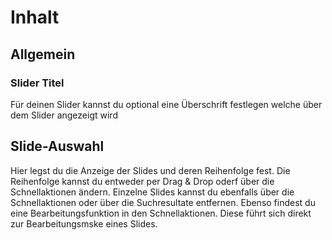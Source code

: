 # Inhalt

## Allgemein

### Slider Titel
Für deinen Slider kannst du optional eine Überschrift festlegen welche über dem Slider angezeigt wird

## Slide-Auswahl
Hier legst du die Anzeige der Slides und deren Reihenfolge fest. Die Reihenfolge kannst du entweder per Drag & Drop oderf über die Schnellaktionen ändern. Einzelne Slides kannst du ebenfalls über die Schnellaktionen oder über die Suchresultate entfernen. Ebenso findest du eine Bearbeitungsfunktion in den Schnellaktionen. Diese führt sich direkt zur Bearbeitungsmske eines Slides.